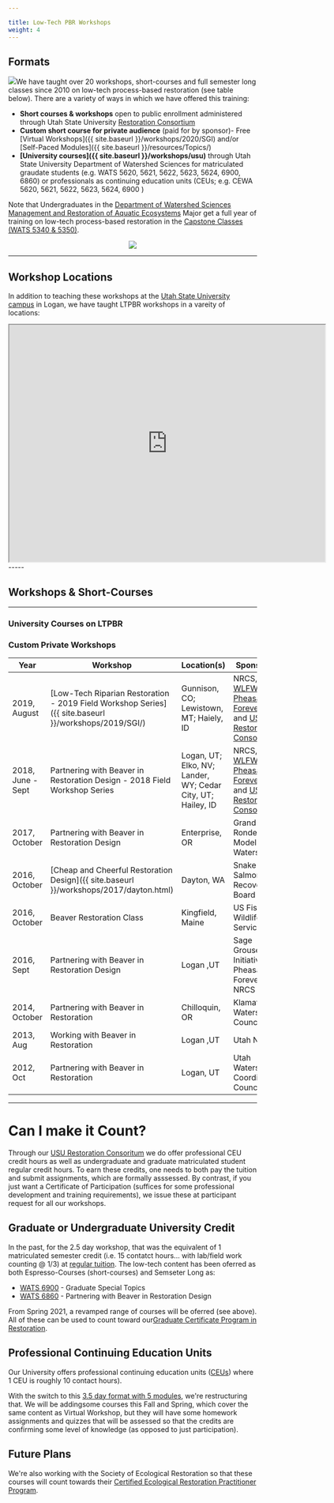 ```yaml
---

title: Low-Tech PBR Workshops
weight: 4
---
```




## Formats

<img class="float-right" src="{{ site.baseurl }}/assets/images/workshops/teaching.jpg">We have taught over 20 workshops, short-courses and full semester long classes since 2010 on low-tech process-based restoration (see table below).  There are a variety of ways in which we have offered this training:

- **Short courses & workshops** open to public enrollment administered through Utah State University [Restoration Consortium](http://restoration.usu.edu)  
- **Custom short course for private audience** (paid for by sponsor)- Free [Virtual Workshops]({{ site.baseurl }}/workshops/2020/SGI) and/or [Self-Paced Modules]({{ site.baseurl }}/resources/Topics/)
- **[University courses]({{ site.baseurl }}/workshops/usu)** through Utah State University Department of Watershed Sciences for matriculated graudate students (e.g. WATS 5620, 5621, 5622, 5623, 5624, 6900, 6860) or professionals as continuing education units (CEUs; e.g. CEWA 5620, 5621, 5622, 5623, 5624, 6900 )

Note that Undergraduates in the [Department of Watershed Sciences](https://qcnr.usu.edu/wats/)  [Management and Restoration of Aquatic Ecosystems](https://qcnr.usu.edu/undergraduates/prospective/degrees/aquatic_ecosystems) Major get a full year of training on low-tech process-based restoration in the [Capstone Classes (WATS 5340 & 5350)](http://capstone.restoration.usu.edu). 


<div align="center" align="middle">
	<a href="http://restoration.usu.edu"><img class="float-right" src="{{ site.baseurl }}/assets/images/logos/Restoration-PAIRED-05_Horizontal_BlueOnWhite.png"></a>
</div>

-----
## Workshop Locations
In addition to teaching these workshops at the [Utah State University campus](https://www.usu.edu/map/) in Logan, we have taught LTPBR workshops in a vareity of locations:

<div class="responsive-embed">
<iframe src="https://www.google.com/maps/d/u/0/embed?mid=11j18BJXFTUUEOYZZIS_mLex6ijZx0sFf" width="640" height="480"></iframe>
</div>
-----

## Workshops &  Short-Courses

--------------

###  University Courses on LTPBR



###  Custom Private Workshops



| Year  | Workshop | Location(s) | Sponsor(s) |
| ------ | ------ | ------ | ------ |
| 2019, August | [Low-Tech Riparian Restoration - 2019 Field Workshop Series]({{ site.baseurl }}/workshops/2019/SGI/) | Gunnison, CO;  Lewistown, MT;  Haiely, ID | NRCS, [WLFW](https://www.nrcs.usda.gov/wps/portal/nrcs/detail/national/plantsanimals/fishwildlife/?cid=stelprdb1046975), [Pheasants Forever](https://pheasantsforever.org/Hunt/pheasant-hunting.aspx), [SGI](https://www.sagegrouseinitiative.com/), and  [USU Restoration Consortium](http://restoration.usu.edu/) |
| 2018, June - Sept | Partnering with Beaver in Restoration Design - 2018 Field Workshop Series | Logan, UT;  Elko, NV;  Lander, WY;  Cedar City, UT; Hailey, ID | NRCS, [WLFW](https://www.nrcs.usda.gov/wps/portal/nrcs/detail/national/plantsanimals/fishwildlife/?cid=stelprdb1046975), [Pheasants Forever](https://pheasantsforever.org/Hunt/pheasant-hunting.aspx), [SGI](https://www.sagegrouseinitiative.com/), and [USU Restoration Consortium](http://restoration.usu.edu/) |
| 2017, October | Partnering with Beaver in Restoration Design | Enterprise, OR | Grand Ronde Model Watershed |
| 2016, October | [Cheap and Cheerful Restoration Design]({{ site.baseurl }}/workshops/2017/dayton.html) | Dayton, WA | Snake River Salmon Recovery Board |
| 2016, October | Beaver Restoration Class | Kingfield, Maine | US Fish & Wildlife Service |
| 2016, Sept | Partnering with Beaver in Restoration Design | Logan ,UT | Sage Grouse Initiative, Pheasants Forever & NRCS |
| 2014, October | Partnering with Beaver in Restoration | Chilloquin, OR | Klamath Watershed Council |
| 2013, Aug | Working with Beaver in Restoration | Logan ,UT | Utah NRCS |
| 2012, Oct | Partnering with Beaver in Restoration | Logan, UT | Utah Watersheds Coordinating Council |


-----
# Can I make it Count?

Through our [USU Restoration Consoritum](http://restoration.usu.edu/) we do offer professional CEU credit hours as well as undergraduate and graduate matriculated student regular credit hours. To earn these credits, one needs to both pay the tuition and submit assignments, which are formally asssessed. By contrast, if you just want a Certificate of Participation (suffices for some professional development and training requirements), we issue these at participant request for all our workshops. 

## Graduate or Undergraduate University Credit
In the past, for the 2.5 day workshop, that was the equivalent of 1 matriculated semester credit (i.e. 15 contatct hours... with lab/field work counting @ 1/3) at [regular tuition](https://www.usu.edu/registrar/registration/payment/). The low-tech content has been oferred as both Espresso-Courses (short-courses) and Semseter Long as:
- [WATS 6900](https://catalog.usu.edu/content.php?filter%5B27%5D=WATS&filter%5B29%5D=6900&filter%5Bcourse_type%5D=-1&filter%5Bkeyword%5D=&filter%5B32%5D=1&filter%5Bcpage%5D=1&cur_cat_oid=12&expand=&navoid=3068&search_database=Filter#/usr/local/webroot/acalog-legacy/shared/htdocs_gateway/ajax/preview_course.php) - Graduate Special Topics
- [WATS 6860](https://catalog.usu.edu/preview_course_nopop.php?catoid=12&coid=93002) - Partnering with Beaver in Restoration Design

From Spring 2021,  a revamped range of courses will be oferred (see above). All of these can be used to count toward our[Graduate Certificate Program in Restoration](http://restoration.usu.edu/programs/aquatic_ecosystem_restoration). 

## Professional Continuing Education Units
Our University offers professional continuing education units ([CEUs](https://www.usu.edu/ais/ceu/about)) where 1 CEU is roughly 10 contact hours).

With the  switch to this [3.5 day format with 5 modules](http://lowtechpbr.restoration.usu.edu/workshops/2020/SGI/), we're restructuring that. We will be addingsome courses this Fall and Spring, which cover the same content as Virtual Workshop, but they will have some homework assignments and quizzes that will be assessed so that the credits are confirming some level of knowledge (as opposed to just participation). 

## Future Plans
We're also working with the Society of Ecological Restoration so that  these courses will count towards their [Certified Ecological Restoration Practitioner Program](https://www.ser.org/page/Certification). 
